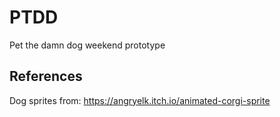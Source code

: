# PTDD
Pet the damn dog weekend prototype




## References

Dog sprites from: https://angryelk.itch.io/animated-corgi-sprite
